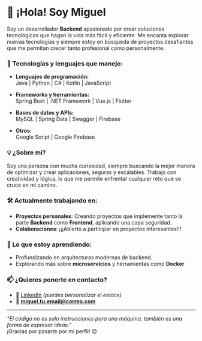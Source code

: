 # 👋 ¡Hola! Soy Miguel  

Soy un desarrollador **Backend** apasionado por crear soluciones tecnológicas que hagan la vida más fácil y eficiente. Me encanta explorar nuevas tecnologías y siempre estoy en búsqueda de proyectos desafiantes que me permitan crecer tanto profesional como personalmente.  

### 🚀 Tecnologías y lenguajes que manejo:  
- **Lenguajes de programación:**  
  Java | Python | C# | Kotlin | JavaScript  

- **Frameworks y herramientas:**  
  Spring Boot | .NET Framework | Vue.js | Flutter  

- **Bases de datos y APIs:**  
  MySQL | Spring Data | Swagger | Firebase  

- **Otros:**  
  Google Script | Google Firebase  

### 💡 ¿Sobre mí?  
Soy una persona con mucha curiosidad, siempre buscando la mejor manera de optimizar y crear aplicaciones, seguras y escalables. Trabajo con creatividad y lógica, lo que me permite enfrentar cualquier reto que se cruce en mi camino.  

### 🛠️ Actualmente trabajando en:  
- **Proyectos personales**: Creando proyectos que implemente tanto la parte **Backend** como **Frontend**, aplicando una capa seguridad.  
- **Colaboraciones**: ¡¡¡Abierto a participar en proyectos interesantes!!! 

### 🌱 Lo que estoy aprendiendo:  
- Profundizando en arquitecturas modernas de backend.  
- Explorando más sobre **microservicios** y herramientas como **Docker**

### 📫 ¿Quieres ponerte en contacto?  
- 💼 [LinkedIn](https://www.linkedin.com) *(puedes personalizar el enlace)*  
- 📧 **miguel.tu.email@correo.com**  

---

_"El código no es solo instrucciones para una máquina, también es una forma de expresar ideas."_  
¡Gracias por pasarte por mi perfil! 😊

